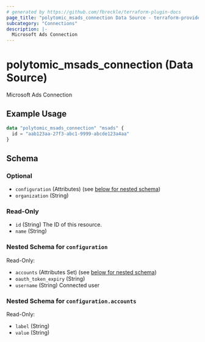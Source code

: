 ```yaml
---
# generated by https://github.com/fbreckle/terraform-plugin-docs
page_title: "polytomic_msads_connection Data Source - terraform-provider-polytomic"
subcategory: "Connections"
description: |-
  Microsoft Ads Connection
---
```


# polytomic_msads_connection (Data Source)

Microsoft Ads Connection

## Example Usage

```terraform
data "polytomic_msads_connection" "msads" {
  id = "aab123aa-27f3-abc1-9999-abcde123a4aa"
}
```

<!-- schema generated by tfplugindocs -->
## Schema

### Optional

- `configuration` (Attributes) (see [below for nested schema](#nestedatt--configuration))
- `organization` (String)

### Read-Only

- `id` (String) The ID of this resource.
- `name` (String)

<a id="nestedatt--configuration"></a>
### Nested Schema for `configuration`

Read-Only:

- `accounts` (Attributes Set) (see [below for nested schema](#nestedatt--configuration--accounts))
- `oauth_token_expiry` (String)
- `username` (String) Connected user

<a id="nestedatt--configuration--accounts"></a>
### Nested Schema for `configuration.accounts`

Read-Only:

- `label` (String)
- `value` (String)



